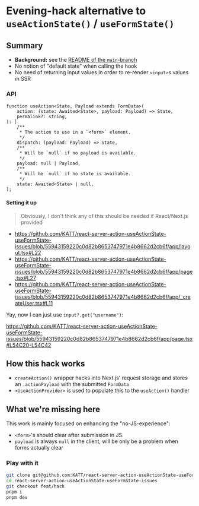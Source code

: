 # Evening-hack alternative to `useActionState()` / `useFormState()`

## Summary

-   **Background:** see the [README of the `main`-branch](https://github.com/KATT/react-server-action-useActionState-useFormState-issues/tree/main)
-   No notion of "default state" when calling the hook
-   No need of returning input values in order to re-render `<input>`s values in SSR

### API

```tsx
function useAction<State, Payload extends FormData>(
	action: (state: Awaited<State>, payload: Payload) => State,
	permalink?: string,
): [
	/**
	 * The action to use in a `<form>` element.
	 */
	dispatch: (payload: Payload) => State,
	/**
	 * Will be `null` if no payload is available.
	 */
	payload: null | Payload,
	/**
	 * Will be `null` if no state is available.
	 */
	state: Awaited<State> | null,
];
```

#### Setting it up

> Obviously, I don't think any of this should be needed if React/Next.js provided

-   https://github.com/KATT/react-server-action-useActionState-useFormState-issues/blob/55943159220c0d82b8653747971e4b8662d2cb6f/app/layout.tsx#L22
-   https://github.com/KATT/react-server-action-useActionState-useFormState-issues/blob/55943159220c0d82b8653747971e4b8662d2cb6f/app/page.tsx#L27
-   https://github.com/KATT/react-server-action-useActionState-useFormState-issues/blob/55943159220c0d82b8653747971e4b8662d2cb6f/app/_createUser.tsx#L11

Yay, now I can just use `input?.get("username")`:

https://github.com/KATT/react-server-action-useActionState-useFormState-issues/blob/55943159220c0d82b8653747971e4b8662d2cb6f/app/page.tsx#L54C20-L54C42

## How this hack works

-   `createAction()` wrapper hacks into Next.js' request storage and stores an `.actionPayload` with the submitted `FormData`
-   `<UseActionProvider>` is used to populate this to the `useAction()` handler

## What we're missing here

This work is mainly focused on enhancing the "no-JS-experience":

-   `<form>`'s should clear after submission in JS.
-   `payload` is always `null` in the client, will be only be a problem when forms actually clear

### Play with it

```sh
git clone git@github.com:KATT/react-server-action-useActionState-useFormState-issues.git
cd react-server-action-useActionState-useFormState-issues
git checkout feat/hack
pnpm i
pnpm dev
```
